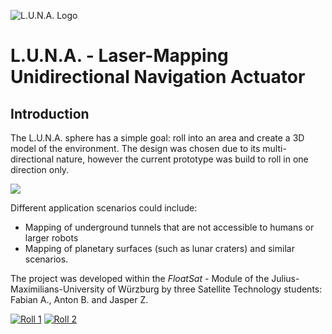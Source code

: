 ![L.U.N.A. Logo](https://github.com/fallow24/L.U.N.A/blob/master/Media/luna_logo_notext.png)

# L.U.N.A. - Laser-Mapping Unidirectional Navigation Actuator
## Introduction
The L.U.N.A. sphere has a simple goal: roll into an area and create a 3D model of the environment. The design was chosen due to its multi-directional nature, however the current prototype was build to roll in one direction only.

![](https://github.com/fallow24/L.U.N.A/blob/master/Media/BlueprintPNG.png)

Different application scenarios could include:
* Mapping of underground tunnels that are not accessible to humans or larger robots
* Mapping of planetary surfaces (such as lunar craters) and similar scenarios.

The project was developed within the _FloatSat_ - Module of the Julius-Maximilians-University of Würzburg by three Satellite Technology students: Fabian A., Anton B. and Jasper Z. 


[![Roll 1](https://res.cloudinary.com/marcomontalbano/image/upload/v1581005771/video_to_markdown/images/youtube--4A9AdD9eoiU-c05b58ac6eb4c4700831b2b3070cd403.jpg)](https://youtu.be/4A9AdD9eoiU "Roll 1")
[![Roll 2](https://res.cloudinary.com/marcomontalbano/image/upload/v1581005862/video_to_markdown/images/youtube--cJOBozcbXv8-c05b58ac6eb4c4700831b2b3070cd403.jpg)](https://youtu.be/cJOBozcbXv8 "Roll 2")


